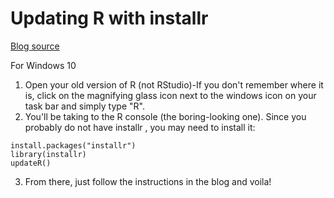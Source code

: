 # Updating R with installr
[Blog source](https://www.r-statistics.com/2015/06/a-step-by-step-screenshots-tutorial-for-upgrading-r-on-windows/)

For Windows 10

1. Open your old version of R (not RStudio)-If you don't remember where it is, click on the magnifying glass icon next to the windows icon on your task bar and simply type "R".
2. You'll be taking to the R console (the boring-looking one). Since you probably do not have installr , you may need to install it:
```
install.packages("installr")
library(installr)
updateR()
```
3. From there, just follow the instructions in the blog and voila!